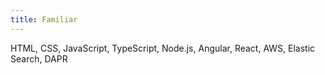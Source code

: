 ```yaml
---
title: Familiar
---
```


HTML, CSS, JavaScript, TypeScript, Node.js, Angular, React, AWS, Elastic Search, DAPR

